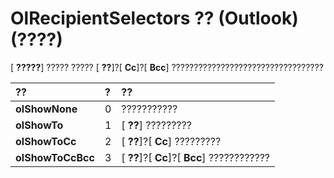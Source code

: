 
# OlRecipientSelectors ?? (Outlook)(????)

[ **?????**] ????? ????? [ **??**]?[ **Cc**]?[ **Bcc**] ??????????????????????????????????



|**??**|**?**|**??**|
|:-----|:-----|:-----|
|**olShowNone**|0|???????????|
|**olShowTo**|1|[ **??**] ?????????|
|**olShowToCc**|2|[ **??**]?[ **Cc**] ?????????|
|**olShowToCcBcc**|3|[ **??**]?[ **Cc**]?[ **Bcc**] ????????????|
